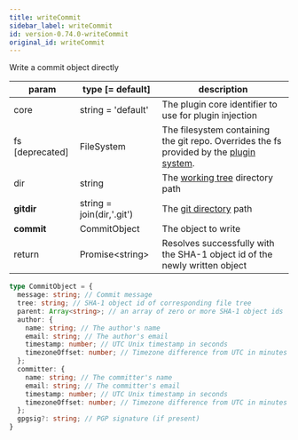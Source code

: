 ```yaml
---
title: writeCommit
sidebar_label: writeCommit
id: version-0.74.0-writeCommit
original_id: writeCommit
---
```


Write a commit object directly

| param           | type [= default]          | description                                                                                               |
| --------------- | ------------------------- | --------------------------------------------------------------------------------------------------------- |
| core            | string = 'default'        | The plugin core identifier to use for plugin injection                                                    |
| fs [deprecated] | FileSystem                | The filesystem containing the git repo. Overrides the fs provided by the [plugin system](./plugin_fs.md). |
| dir             | string                    | The [working tree](dir-vs-gitdir.md) directory path                                                       |
| **gitdir**      | string = join(dir,'.git') | The [git directory](dir-vs-gitdir.md) path                                                                |
| **commit**      | CommitObject              | The object to write                                                                                       |
| return          | Promise\<string\>         | Resolves successfully with the SHA-1 object id of the newly written object                                |

```ts
type CommitObject = {
  message: string; // Commit message
  tree: string; // SHA-1 object id of corresponding file tree
  parent: Array<string>; // an array of zero or more SHA-1 object ids
  author: {
    name: string; // The author's name
    email: string; // The author's email
    timestamp: number; // UTC Unix timestamp in seconds
    timezoneOffset: number; // Timezone difference from UTC in minutes
  };
  committer: {
    name: string; // The committer's name
    email: string; // The committer's email
    timestamp: number; // UTC Unix timestamp in seconds
    timezoneOffset: number; // Timezone difference from UTC in minutes
  };
  gpgsig?: string; // PGP signature (if present)
}
```

<script>
(function rewriteEditLink() {
  const el = document.querySelector('a.edit-page-link.button');
  if (el) {
    el.href = 'https://github.com/isomorphic-git/isomorphic-git/edit/master/src/commands/writeCommit.js';
  }
})();
</script>